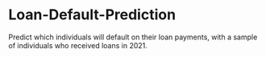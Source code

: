 # Loan-Default-Prediction
Predict which individuals will default on their loan payments, with a sample of individuals who received loans in 2021.
